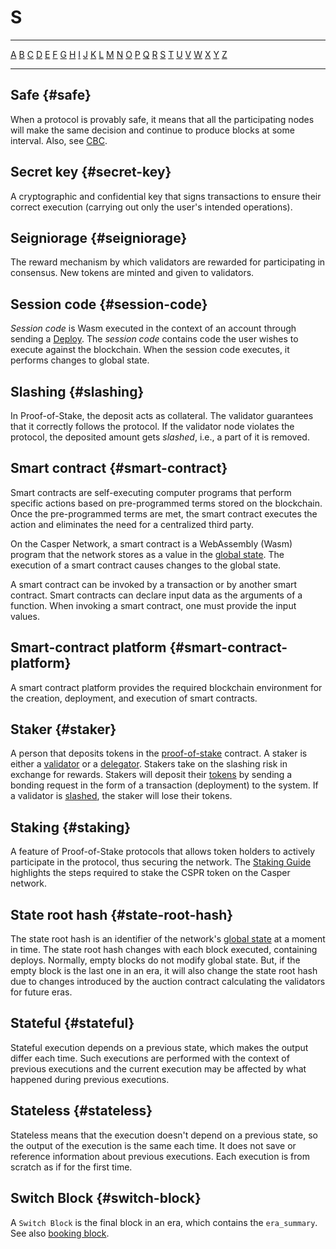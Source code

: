 # S

---

[A](A.md) [B](B.md) [C](C.md) [D](D.md) [E](E.md) [F](F.md) [G](G.md) [H](H.md) [I](I.md) [J](J.md) [K](K.md) [L](L.md) [M](M.md) [N](N.md) [O](O.md) [P](P.md) [Q](Q.md) [R](R.md) [S](S.md) [T](T.md) [U](U.md) [V](V.md) [W](W.md) [X](X.md) [Y](Y.md) [Z](Z.md)

---

## Safe {#safe}

When a protocol is provably safe, it means that all the participating nodes will make the same decision and continue to produce blocks at some interval. Also, see [CBC](C.md#cbc).

## Secret key {#secret-key}

A cryptographic and confidential key that signs transactions to ensure their correct execution (carrying out only the user's intended operations).

## Seigniorage {#seigniorage}

The reward mechanism by which validators are rewarded for participating in consensus. New tokens are minted and given to validators.

## Session code {#session-code}

_Session code_ is Wasm executed in the context of an account through sending a [Deploy](/glossary/D/#deploy). The _session code_ contains code the user wishes to execute against the blockchain. When the session code executes, it performs changes to global state.

## Slashing {#slashing}

In Proof-of-Stake, the deposit acts as collateral. The validator guarantees that it correctly follows the protocol. If the validator node violates the protocol, the deposited amount gets _slashed_, i.e., a part of it is removed.

## Smart contract {#smart-contract}

Smart contracts are self-executing computer programs that perform specific actions based on pre-programmed terms stored on the blockchain. Once the pre-programmed terms are met, the smart contract executes the action and eliminates the need for a centralized third party.

On the Casper Network, a smart contract is a WebAssembly (Wasm) program that the network stores as a value in the [global state](G.md#global-state). The execution of a smart contract causes changes to the global state.

A smart contract can be invoked by a transaction or by another smart contract. Smart contracts can declare input data as the arguments of a function. When invoking a smart contract, one must provide the input values.

## Smart-contract platform {#smart-contract-platform}

A smart contract platform provides the required blockchain environment for the creation, deployment, and execution of smart contracts.

## Staker {#staker}

A person that deposits tokens in the [proof-of-stake](P.md#proof-of-stake) contract. A staker is either a [validator](V.md#validator) or a [delegator](D.md#delegator). Stakers take on the slashing risk in exchange for rewards. Stakers will deposit their [tokens](T.md#token) by sending a bonding request in the form of a transaction (deployment) to the system. If a validator is [slashed](#slashing), the staker will lose their tokens.

## Staking {#staking}

A feature of Proof-of-Stake protocols that allows token holders to actively participate in the protocol, thus securing the network. The [Staking Guide](../staking/index.md) highlights the steps required to stake the CSPR token on the Casper network.

## State root hash {#state-root-hash}

The state root hash is an identifier of the network's [global state](G.md#global-state) at a moment in time. The state root hash changes with each block executed, containing deploys. Normally, empty blocks do not modify global state. But, if the empty block is the last one in an era, it will also change the state root hash due to changes introduced by the auction contract calculating the validators for future eras.

## Stateful {#stateful}

Stateful execution depends on a previous state, which makes the output differ each time. Such executions are performed with the context of previous executions and the current execution may be affected by what happened during previous executions.

## Stateless {#stateless}

Stateless means that the execution doesn't depend on a previous state, so the output of the execution is the same each time. It does not save or reference information about previous executions. Each execution is from scratch as if for the first time.

## Switch Block {#switch-block}

A `Switch Block` is the final block in an era, which contains the `era_summary`. See also [booking block](/glossary/B/#booking-block).
